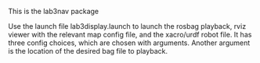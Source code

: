 This is the lab3nav package

Use the launch file lab3display.launch to launch the rosbag playback, rviz viewer with the relevant map config file, and the xacro/urdf robot file.
It has three config choices, which are chosen with arguments. Another argument is the location of the desired bag file to playback.


